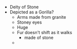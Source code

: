 - Deity of Stone
- Depicted as a Gorilla?
	- Arms made from granite
	- Stoney eyes
	- Huge
	- Fur doesn't shift as it walks
		- made of stone
	- 